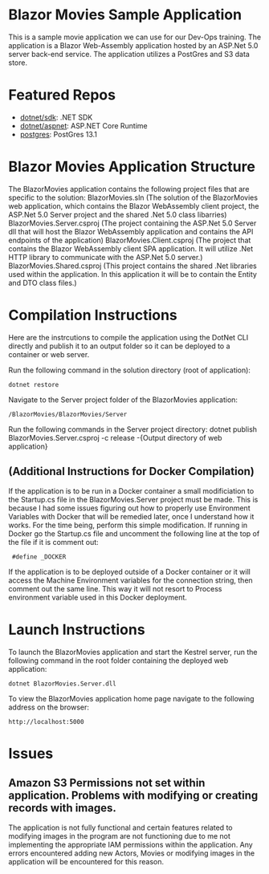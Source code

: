 # Blazor Movies Sample Application
This is a sample movie application we can use for our Dev-Ops training.  The application is a Blazor Web-Assembly application hosted by an ASP.Net 5.0 server back-end service.  The application utilizes a PostGres and S3 data store.

# Featured Repos

* [dotnet/sdk](https://hub.docker.com/_/microsoft-dotnet-sdk/): .NET SDK
* [dotnet/aspnet](https://hub.docker.com/_/microsoft-dotnet-aspnet/): ASP.NET Core Runtime
* [postgres](https://hub.docker.com/_/postgres?tab=tags&page=1&ordering=last_updated): PostGres 13.1

# Blazor Movies Application Structure
The BlazorMovies application contains the following project files that are specific to the solution:
BlazorMovies.sln (The solution of the BlazorMovies web application, which contains the Blazor WebAssembly client project, the ASP.Net 5.0 Server project and the shared .Net 5.0 class libarries)
BlazorMovies.Server.csproj (The project containing the ASP.Net 5.0 Server dll that will host the Blazor WebAssembly application and contains the API endpoints of the application)
BlazorMovies.Client.csproj (The project that contains the Blazor WebAssembly client SPA application.  It will utilize .Net HTTP library to communicate with the ASP.Net 5.0 server.)
BlazorMovies.Shared.csproj (This project contains the shared .Net libraries used within the application.  In this application it will be to contain the Entity and DTO class files.)

# Compilation Instructions
Here are the instrcutions to compile the application using the DotNet CLI directly and publish it to an output folder so it can be deployed to a container or web server.

Run the following command in the solution directory (root of application):
```console
dotnet restore
```

Navigate to the Server project folder of the BlazorMovies application:
```console
/BlazorMovies/BlazorMovies/Server
```

Run the following commands in the Server project directory:
dotnet publish BlazorMovies.Server.csproj -c release -{Output directory of web application}

## (Additional Instructions for Docker Compilation)
If the application is to be run in a Docker container a small modificiation to the Startup.cs file in the BlazorMovies.Server project must be made.  This is because I had some issues figuring out how to properly use Environment Variables with Docker that will be remedied later, once I understand how it works.  For the time being, perform this simple modification.
If running in Docker go the Startup.cs file and uncomment the following line at the top of the file if it is comment out:
```console
 #define _DOCKER
```
If the application is to be deployed outside of a Docker container or it will access the Machine Environment variables for the connection string, then comment out the same line.  This way it will not resort to Process environment variable used in this Docker deployment.
  
# Launch Instructions
To launch the BlazorMovies application and start the Kestrel server, run the following command in the root folder containing the deployed web application:
```console
dotnet BlazorMovies.Server.dll
```

To view the BlazorMovies application home page navigate to the following address on the browser:
```console
http://localhost:5000
```
# Issues
## Amazon S3 Permissions not set within application.  Problems with modifying or creating records with images.
The application is not fully functional and certain features related to modifying images in the program are not functioning due to me not implementing the appropriate IAM permissions within the application.  Any errors encountered adding new Actors, Movies or modifying images in the application will be encountered for this reason.